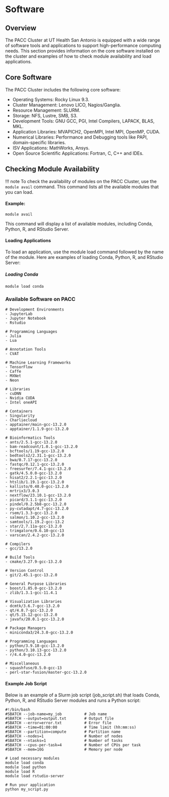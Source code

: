 # Software

## Overview

The PACC Cluster at UT Health San Antonio is equipped with a wide range of software tools and applications to support high-performance computing needs. This section provides information on the core software installed on the cluster and examples of how to check module availability and load applications.

## Core Software

The PACC Cluster includes the following core software:

- Operating Systems: Rocky Linux 9.3.
- Cluster Management: Lenovo LICO, Nagios/Ganglia.
- Resource Management: SLURM.
- Storage: NFS, Lustre, SMB, S3.
- Development Tools: GNU GCC, PGI, Intel Compilers, LAPACK, BLAS, MKL.
- Application Libraries: MVAPICH2, OpenMPI, Intel MPI, OpenMP, CUDA.
- Numerical Libraries: Performance and Debugging tools like PAPI, domain-specific libraries.
- ISV Applications: MathWorks, Ansys.
- Open Source Scientific Applications: Fortran, C, C++ and IDEs.

## Checking Module Availability

!!! note
    To check the availability of modules on the PACC Cluster, use the `module avail` command. This command lists all the available modules that you can load.


#### Example:
```
module avail
```

This command will display a list of available modules, including Conda, Python, R, and RStudio Server.

#### Loading Applications
To load an application, use the module load command followed by the name of the module. Here are examples of loading Conda, Python, R, and RStudio Server:

##### Loading Conda
```
module load conda
```
### Available Software on PACC
```
# Development Environments
- JupyterLab
- Jupyter Notebook
- Rstudio

# Programming Languages
- Julia
- Lua

# Annotation Tools
- CVAT

# Machine Learning Frameworks
- TensorFlow
- Caffe
- MXNet
- Neon

# Libraries
- cuDNN
- Nvidia CUDA
- Intel oneAPI

# Containers
- Singularity
- Charliecloud
- apptainer/main-gcc-13.2.0
- apptainer/1.1.9-gcc-13.2.0

# Bioinformatics Tools
- ants/2.5.1-gcc-13.2.0
- bam-readcount/1.0.1-gcc-13.2.0
- bcftools/1.19-gcc-13.2.0
- bedtools2/2.31.1-gcc-13.2.0
- bwa/0.7.17-gcc-13.2.0
- fastqc/0.12.1-gcc-13.2.0
- freesurfer/7.4.1-gcc-13.2.0
- gatk/4.5.0.0-gcc-13.2.0
- hisat2/2.2.1-gcc-13.2.0
- htslib/1.19.1-gcc-13.2.0
- kallisto/0.48.0-gcc-13.2.0
- mrtrix3/3.0.3
- nextflow/23.10.1-gcc-13.2.0
- picard/3.1.1-gcc-13.2.0
- pindel/0.2.5b8-gcc-13.2.0
- py-cutadapt/4.7-gcc-13.2.0
- rsem/1.3.3-gcc-13.2.0
- salmon/1.10.2-gcc-13.2.0
- samtools/1.19.2-gcc-13.2
- star/2.7.11a-gcc-13.2.0
- trimgalore/0.6.10-gcc-13
- varscan/2.4.2-gcc-13.2.0

# Compilers
- gcc/13.2.0

# Build Tools
- cmake/3.27.9-gcc-13.2.0

# Version Control
- git/2.45.1-gcc-13.2.0

# General Purpose Libraries
- boost/1.85.0-gcc-13.2.0
- zlib/1.3.1-gcc-11.4.1

# Visualization Libraries
- dcmtk/3.6.7-gcc-13.2.0
- qt/4.8.7-gcc-13.2.0
- qt/5.15.12-gcc-13.2.0
- javafx/20.0.1-gcc-13.2.0

# Package Managers
- miniconda3/24.3.0-gcc-13.2.0

# Programming Languages
- python/3.9.18-gcc-13.2.0
- python/3.10.13-gcc-13.2.0
- r/4.4.0-gcc-13.2.0

# Miscellaneous
- squashfuse/0.5.0-gcc-13
- perl-star-fusion/master-gcc-13.2.0
```

#### Example Job Script

Below is an example of a Slurm job script (job_script.sh) that loads Conda, Python, R, and RStudio Server modules and runs a Python script:
```
#!/bin/bash
#SBATCH --job-name=my_job          # Job name
#SBATCH --output=output.txt        # Output file
#SBATCH --error=error.txt          # Error file
#SBATCH --time=01:00:00            # Time limit (hh:mm:ss)
#SBATCH --partition=compute        # Partition name
#SBATCH --nodes=1                  # Number of nodes
#SBATCH --ntasks=1                 # Number of tasks
#SBATCH --cpus-per-task=4          # Number of CPUs per task
#SBATCH --mem=16G                  # Memory per node

# Load necessary modules
module load conda
module load python
module load R
module load rstudio-server

# Run your application
python my_script.py
```